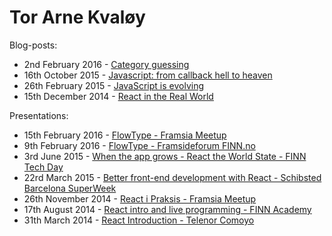 # Tor Arne Kvaløy

Blog-posts:
* 2nd February 2016 - [Category guessing](http://tech.finn.no/2017/02/02/category-guessing/)
* 16th October 2015 - [Javascript: from callback hell to heaven](http://tech.finn.no/2015/10/16/javascript-from-callback-hell-to-heaven/)
* 26th February 2015 - [JavaScript is evolving](http://tech.finn.no/2015/02/26/javascript-is-evolving/)
* 15th December 2014 - [React in the Real World](http://tech.finn.no/2014/12/15/react-in-the-real-world/)

Presentations:
* 15th February 2016 - [FlowType - Framsia Meetup](presentations/FlowType_Framsia-Meetup.pdf)
* 9th February 2016 - [FlowType - Framsideforum FINN.no](presentations/FlowType_Framsia-Meetup.pdf)
* 3rd June 2015 - [When the app grows - React the World State - FINN Tech Day](presentations/When_the_app_grows_React_the_World_State-LightningTalk_FINN_tech_day.pdf)
* 22rd March 2015 - [Better front-end development with React - Schibsted Barcelona SuperWeek](presentations/Better_front-end_development_with_React_part_1-SchibstedSuperweek.pdf)
* 26th November 2014 - [React i Praksis - Framsia Meetup](presentations/React-i-praksis_Framsia-Meetup.no.pdf)
* 17th August 2014 - [React intro and live programming - FINN Academy](presentations/React-introduction_FINN.no-Academy.pdf) 
* 31th March 2014 - [React Introduction - Telenor Comoyo](presentations/React-Introduction_Telenor-Comoyo.pdf)
